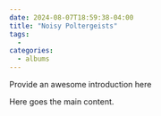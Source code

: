 ```yaml
--- 
date: 2024-08-07T18:59:38-04:00 
title: "Noisy Poltergeists" 
tags: 
  -  
categories: 
  - albums
--- 
```

  
Provide an awesome introduction here 
  
<!--more--> 
  
Here goes the main content. 

